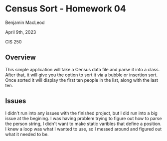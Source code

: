 # Census Sort - Homework 04

Benjamin MacLeod

April 9th, 2023

CIS 250

## Overview

This simple application will take a Census data file and parse it into a class. After that, it will give you the option to sort it via a bubble or insertion sort. Once sorted it will display the first ten people in the list, along with the last ten.

## Issues

I didn't run into any issues with the finished project, but I did run into a big issue at the begining. I was having problem trying to figure out how to parse the person string, I didn't want to make static varibles that define a position. I knew a loop was what I wanted to use, so I messed around and figured out what it needed to be.
